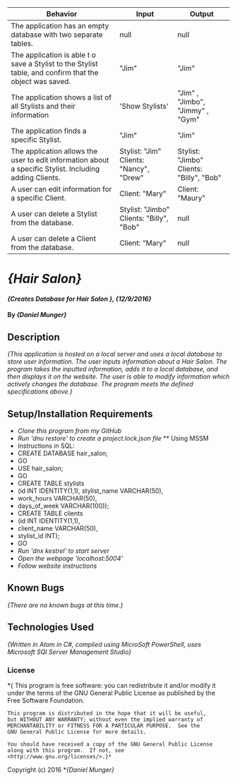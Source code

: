 
| Behavior                                                                                                | Input                                    | Output                                   |
|---------------------------------------------------------------------------------------------------------|------------------------------------------|------------------------------------------|
| The application has an empty database with two separate tables.                                         | null                                     | null                                     |
| The application is able t o save a Stylist to the Stylist table, and confirm that the object was saved.  | "Jim"                                    | "Jim"                                    |
| The application shows a list of all Stylists and their information                                      | 'Show Stylists'                          | "Jim" , "Jimbo", "Jimmy" , "Gym"         |
| The application finds a specific Stylist.                                                               | "Jim"                                    | "Jim"                                    |
| The application allows the user to edit information about a specific Stylist. Including adding Clients. | Stylist: "Jim" Clients: "Nancy", "Drew"  | Stylist: "Jimbo" Clients: "Billy", "Bob" |
| A user can edit information for a specific Client.                                                      | Client: "Mary"                           | Client: "Maury"                          |
| A user can delete a Stylist from the database.                                                          | Stylist: "Jimbo" Clients: "Billy", "Bob" | null                                     |
| A user can delete a Client from the database.                                                           | Client: "Mary"                           | null      



# _{Hair Salon}_

#### _{Creates Database for Hair Salon }, {12/9/2016}_

#### By _**{Daniel Munger}**_

## Description

_{This application is hosted on a local server and uses a local database to store user information. The user inputs information about a Hair Salon. The program takes the inputted information, adds it to a local database, and then displays it on the website. The user is able to modify information which actively changes the database. The program meets the defined specifications above.}_


## Setup/Installation Requirements

  * _Clone this program from my GitHub_
  * _Run 'dnu restore' to create a project.lock.json file_
  ** Using MSSM
  * Instructions in SQL:
  * CREATE DATABASE hair_salon;
  *  GO
  * USE hair_salon;
  * GO
  * CREATE TABLE stylists
  * (id INT IDENTITY(1,1), stylist_name VARCHAR(50),
  * work_hours VARCHAR(50),
  * days_of_week VARCHAR(100));
  * CREATE TABLE clients
  * (id INT IDENTITY(1,1),
  * client_name VARCHAR(50),
  * stylist_id INT);
  * GO
  * _Run 'dnx kestrel' to start server_
  * _Open the webpage 'localhost:5004'_
  * _Follow website instructions_


## Known Bugs

_{There are no known bugs at this time.}_

## Technologies Used

_{Written in Atom in C#, complied using MicroSoft PowerShell, uses Microsoft SQl Server Management Studio}_

### License

*{ This program is free software: you can redistribute it and/or modify
    it under the terms of the GNU General Public License as published by
    the Free Software Foundation.

    This program is distributed in the hope that it will be useful,
    but WITHOUT ANY WARRANTY; without even the implied warranty of
    MERCHANTABILITY or FITNESS FOR A PARTICULAR PURPOSE.  See the
    GNU General Public License for more details.

    You should have received a copy of the GNU General Public License
    along with this program.  If not, see <http://www.gnu.org/licenses/>.}*

Copyright (c) 2016 **_{Daniel Munger}_*
